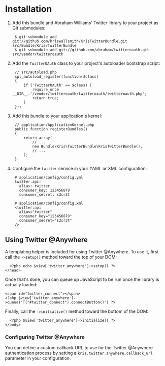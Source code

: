 Installation
============

  1. Add this bundle and Abraham Williams' Twitter library to your project as Git submodules:

          $ git submodule add git://github.com/kriswallsmith/KrisTwitterBundle.git src/Bundle/Kris/TwitterBundle
          $ git submodule add git://github.com/abraham/twitteroauth.git src/vendor/twitteroauth

  2. Add the `TwitterOAuth` class to your project's autoloader bootstrap script:

          // src/autoload.php
          spl_autoload_register(function($class)
          {
              if ('TwitterOAuth' == $class) {
                  require_once __DIR__.'/vendor/twitteroauth/twitteroauth/twitteroauth.php';
                  return true;
              }
          });

  3. Add this bundle to your application's kernel:

          // application/ApplicationKernel.php
          public function registerBundles()
          {
              return array(
                  // ...
                  new Bundle\Kris\TwitterBundle\KrisTwitterBundle(),
                  // ...
              );
          }

  4. Configure the `twitter` service in your YAML or XML configuration:

          # application/config/config.yml
          twitter.api:
            alias: twitter
            consumer_key: 123456879
            consumer_secret: s3cr3t

          # application/config/config.xml
          <twitter:api
            alias="twitter"
            consumer_key="123456879"
            consumer_secret="s3cr3t"
          />

Using Twitter @Anywhere
-----------------------

A templating helper is included for using Twitter @Anywhere. To use it, first
call the `->setup()` method toward the top of your DOM:

      <?php echo $view['twitter_anywhere']->setup() ?>
    </head>

Once that's done, you can queue up JavaScript to be run once the library is
actually loaded:

    <span id="twitter_connect"></span>
    <?php $view['twitter_anywhere']->queue('T("#twitter_connect").connectButton()') ?>

Finally, call the `->initialize()` method toward the bottom of the DOM:

      <?php $view['twitter_anywhere']->initialize() ?>
    </body>

### Configuring Twitter @Anywhere

You can define a custom callback URL to use for the Twitter @Anywhere
authentication process by setting a `kris.twitter.anywhere.callback_url`
parameter in your configuration.
